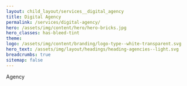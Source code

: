 ```yaml
---
layout: child_layout/services__digital_agency
title: Digital Agency
permalink: /services/digital-agency/
hero: /assets/img/content/hero/hero-bricks.jpg
hero_classes: has-bleed-tint
theme:
logo: /assets/img/content/branding/logo-type--white-transparent.svg
hero_text: /assets/img/layout/headings/heading-agencies--light.svg
breadcrumbs: true
sitemap: false
---
```


Agency